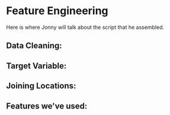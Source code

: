 # Feature Engineering

Here is where Jonny will talk about the script that he assembled.

## Data Cleaning:

## Target Variable:

## Joining Locations:

## Features we've used:
